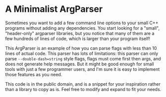 # A Minimalist ArgParser

Sometimes you want to add a few command line options to your small C++ programs
without adding any dependencies.  You start looking for a "small", "header-only"
argparser libraries, but you notice that many of them are a few hundreds of
lines of code, which is larger than your program itself!

This ArgParser is an example of how you can parse flags with less than 10 lines
of actual code.  This parser has lots of limitations: this parser can only parse
`--double-dash=string` style flags, flags must come first then args, and does
not generate help messages.  But it might be good enough for small tools with
just a few programmer users, and I'm sure it is easy to implement those features
as you need.

This code is in the public domain, and is a snippet for your inspiration rather
than a library to copy as is.  Feel free to modify and expand to fit your needs.
